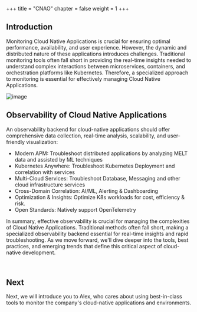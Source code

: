 +++
title = "CNAO"
chapter = false
weight = 1
+++

## Introduction

Monitoring Cloud Native Applications is crucial for ensuring optimal performance, availability, and user experience. However, the dynamic and distributed nature of these applications introduces challenges. Traditional monitoring tools often fall short in providing the real-time insights needed to understand complex interactions between microservices, containers, and orchestration platforms like Kubernetes. Therefore, a specialized approach to monitoring is essential for effectively managing Cloud Native Applications.

![image](/images/10_cnao/cloud-native-complexity.png)

## Observability of Cloud Native Applications
An observability backend for cloud-native applications should offer comprehensive data collection, real-time analysis, scalability, and user-friendly visualization:

- Modern APM: Troubleshoot distributed applications by analyzing MELT data and assisted by ML techniques
- Kubernetes Anywhere: Troubleshoot Kubernetes Deployment and correlation with services
- Multi-Cloud Services: Troubleshoot Database, Messaging and other cloud infrastructure services
- Cross-Domain Correlation: AI/ML, Alerting & Dashboarding
- Optimization & Insights: Optimize K8s workloads for cost, efficiency & risk.
- Open Standards: Natively support OpenTelemetry


In summary, effective observability is crucial for managing the complexities of Cloud Native Applications. Traditional methods often fall short, making a specialized observability backend essential for real-time insights and rapid troubleshooting. As we move forward, we'll dive deeper into the tools, best practices, and emerging trends that define this critical aspect of cloud-native development.

<br>

## Next <span style="color: #143c76;"><i class='fas fa-cog fa-spin fa-sm'></i></span>&nbsp;

Next, we will introduce you to Alex, who cares about using best-in-class tools to monitor the company's cloud-native applications and environments.

<br>